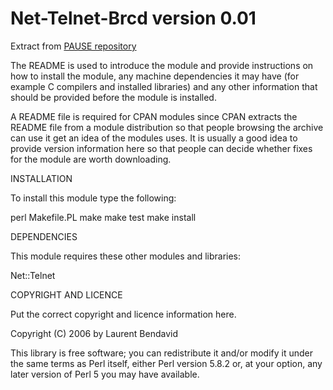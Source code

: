 Net-Telnet-Brcd version 0.01
============================

Extract from [PAUSE repository](https://metacpan.org/pod/Net::Brcd)

The README is used to introduce the module and provide instructions on
how to install the module, any machine dependencies it may have (for
example C compilers and installed libraries) and any other information
that should be provided before the module is installed.

A README file is required for CPAN modules since CPAN extracts the
README file from a module distribution so that people browsing the
archive can use it get an idea of the modules uses. It is usually a
good idea to provide version information here so that people can
decide whether fixes for the module are worth downloading.

INSTALLATION

To install this module type the following:

   perl Makefile.PL
   make
   make test
   make install

DEPENDENCIES

This module requires these other modules and libraries:

  Net::Telnet

COPYRIGHT AND LICENCE

Put the correct copyright and licence information here.

Copyright (C) 2006 by Laurent Bendavid

This library is free software; you can redistribute it and/or modify
it under the same terms as Perl itself, either Perl version 5.8.2 or,
at your option, any later version of Perl 5 you may have available.


